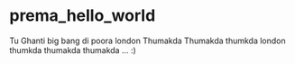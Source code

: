 # prema_hello_world
Tu Ghanti big bang di poora london Thumakda 
Thumakda thumkda london thumkda thumakda thumakda ... :)
